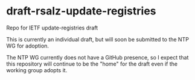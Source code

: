 # draft-rsalz-update-registries
Repo for IETF update-registries draft

This is currently an individual draft, but will soon be submitted to the NTP WG for adoption.

The NTP WG currently does not have a GitHub presence, so I expect that this repository
will continue to be the "home" for the draft even if the working group adopts it.
